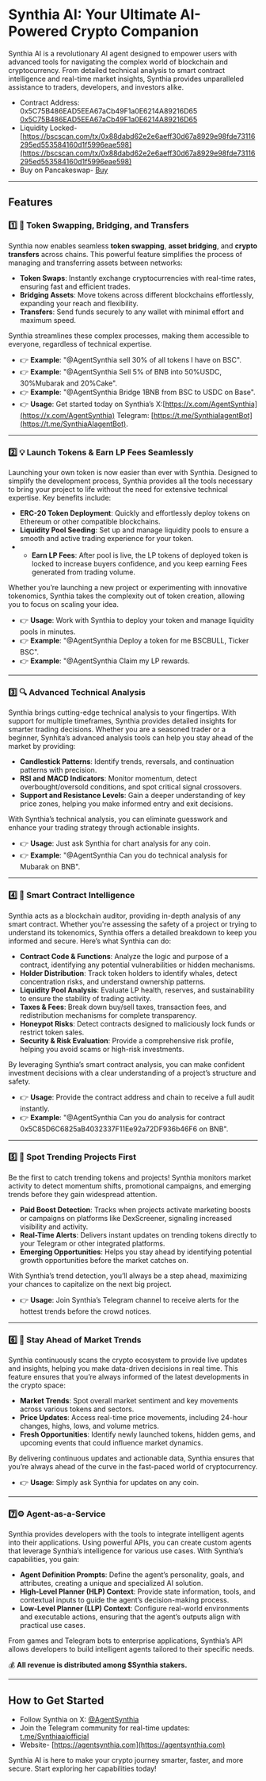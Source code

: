 # Synthia AI: Your Ultimate AI-Powered Crypto Companion

Synthia AI is a revolutionary AI agent designed to empower users with advanced tools for navigating the complex world of blockchain and cryptocurrency. From detailed technical analysis to smart contract intelligence and real-time market insights, Synthia provides unparalleled assistance to traders, developers, and investors alike.

- Contract Address: 0x5C75B486EAD5EEA67aCb49F1a0E6214A89216D65 [0x5C75B486EAD5EEA67aCb49F1a0E6214A89216D65](https://bscscan.com/address/0x5C75B486EAD5EEA67aCb49F1a0E6214A89216D65)
- Liquidity Locked- [https://bscscan.com/tx/0x88dabd62e2e6aeff30d67a8929e98fde73116295ed553584160d1f5996eae598](https://bscscan.com/tx/0x88dabd62e2e6aeff30d67a8929e98fde73116295ed553584160d1f5996eae598)
- Buy on Pancakeswap- [Buy](https://pancakeswap.finance/swap?outputCurrency=0x5C75B486EAD5EEA67aCb49F1a0E6214A89216D65)

---

## Features

### 1️⃣ 💱 Token Swapping, Bridging, and Transfers

Synthia now enables seamless **token swapping**, **asset bridging**, and **crypto transfers** across chains. This powerful feature simplifies the process of managing and transferring assets between networks:

- **Token Swaps**: Instantly exchange cryptocurrencies with real-time rates, ensuring fast and efficient trades.
- **Bridging Assets**: Move tokens across different blockchains effortlessly, expanding your reach and flexibility.
- **Transfers**: Send funds securely to any wallet with minimal effort and maximum speed.

Synthia streamlines these complex processes, making them accessible to everyone, regardless of technical expertise.

- 👉 **Example**: "@AgentSynthia sell 30% of all tokens I have on BSC".
- 👉 **Example**: "@AgentSynthia Sell 5% of BNB into 50%USDC, 30%Mubarak and 20%Cake".
- 👉 **Example**: "@AgentSynthia Bridge 1BNB from BSC to USDC on Base".
- 👉 **Usage**: Get started today on Synthia’s X:[https://x.com/AgentSynthia](https://x.com/AgentSynthia) Telegram: [https://t.me/SynthiaIagentBot](https://t.me/SynthiaAIagentBot).

---

### 2️⃣ 💡 Launch Tokens & Earn LP Fees Seamlessly

Launching your own token is now easier than ever with Synthia. Designed to simplify the development process, Synthia provides all the tools necessary to bring your project to life without the need for extensive technical expertise. Key benefits include:

- **ERC-20 Token Deployment**: Quickly and effortlessly deploy tokens on Ethereum or other compatible blockchains.
- **Liquidity Pool Seeding**: Set up and manage liquidity pools to ensure a smooth and active trading experience for your token.
- - **Earn LP Fees**: After pool is live, the LP tokens of deployed token is locked to increase buyers confidence, and you keep earning Fees generated from trading volume.

Whether you’re launching a new project or experimenting with innovative tokenomics, Synthia takes the complexity out of token creation, allowing you to focus on scaling your idea.

- 👉 **Usage**: Work with Synthia to deploy your token and manage liquidity pools in minutes.
- 👉 **Example**: "@AgentSynthia Deploy a token for me BSCBULL, Ticker BSC".
- 👉 **Example**: "@AgentSynthia Claim my LP rewards.

---


### 3️⃣ 🔍 Advanced Technical Analysis

Synthia brings cutting-edge technical analysis to your fingertips. With support for multiple timeframes, Synthia provides detailed insights for smarter trading decisions. Whether you are a seasoned trader or a beginner, Synhita’s advanced analysis tools can help you stay ahead of the market by providing:

- **Candlestick Patterns**: Identify trends, reversals, and continuation patterns with precision.
- **RSI and MACD Indicators**: Monitor momentum, detect overbought/oversold conditions, and spot critical signal crossovers.
- **Support and Resistance Levels**: Gain a deeper understanding of key price zones, helping you make informed entry and exit decisions.

With Synthia’s technical analysis, you can eliminate guesswork and enhance your trading strategy through actionable insights. 

- 👉 **Usage**: Just ask Synthia for chart analysis for any coin.
- 👉 **Example**: "@AgentSynthia Can you do technical analysis for Mubarak on BNB".


---

### 4️⃣ 📜 Smart Contract Intelligence

Synthia acts as a blockchain auditor, providing in-depth analysis of any smart contract. Whether you're assessing the safety of a project or trying to understand its tokenomics, Synthia offers a detailed breakdown to keep you informed and secure. Here’s what Synthia can do:

- **Contract Code & Functions**: Analyze the logic and purpose of a contract, identifying any potential vulnerabilities or hidden mechanisms.
- **Holder Distribution**: Track token holders to identify whales, detect concentration risks, and understand ownership patterns.
- **Liquidity Pool Analysis**: Evaluate LP health, reserves, and sustainability to ensure the stability of trading activity.
- **Taxes & Fees**: Break down buy/sell taxes, transaction fees, and redistribution mechanisms for complete transparency.
- **Honeypot Risks**: Detect contracts designed to maliciously lock funds or restrict token sales.
- **Security & Risk Evaluation**: Provide a comprehensive risk profile, helping you avoid scams or high-risk investments.

By leveraging Synthia’s smart contract analysis, you can make confident investment decisions with a clear understanding of a project’s structure and safety.

- 👉 **Usage**: Provide the contract address and chain to receive a full audit instantly.
- 👉 **Example**: "@AgentSynthia Can you do analysis for contract 0x5C85D6C6825aB4032337F11Ee92a72DF936b46F6 on BNB".

---

### 5️⃣ 🚀 Spot Trending Projects First

Be the first to catch trending tokens and projects! Synthia monitors market activity to detect momentum shifts, promotional campaigns, and emerging trends before they gain widespread attention. 

- **Paid Boost Detection**: Tracks when projects activate marketing boosts or campaigns on platforms like DexScreener, signaling increased visibility and activity.
- **Real-Time Alerts**: Delivers instant updates on trending tokens directly to your Telegram or other integrated platforms.
- **Emerging Opportunities**: Helps you stay ahead by identifying potential growth opportunities before the market catches on.

With Synthia’s trend detection, you’ll always be a step ahead, maximizing your chances to capitalize on the next big project.

- 👉 **Usage**: Join Synthia’s Telegram channel to receive alerts for the hottest trends before the crowd notices.

---

### 6️⃣ 🌟 Stay Ahead of Market Trends

Synthia continuously scans the crypto ecosystem to provide live updates and insights, helping you make data-driven decisions in real time. This feature ensures that you’re always informed of the latest developments in the crypto space:

- **Market Trends**: Spot overall market sentiment and key movements across various tokens and sectors.
- **Price Updates**: Access real-time price movements, including 24-hour changes, highs, lows, and volume metrics.
- **Fresh Opportunities**: Identify newly launched tokens, hidden gems, and upcoming events that could influence market dynamics.

By delivering continuous updates and actionable data, Synthia ensures that you’re always ahead of the curve in the fast-paced world of cryptocurrency.

- 👉 **Usage**: Simply ask Synthia for updates on any coin.

---


### 7️⃣⚙️ Agent-as-a-Service 

Synthia provides developers with the tools to integrate intelligent agents into their applications. Using powerful APIs, you can create custom agents that leverage Synthia’s intelligence for various use cases. With Synthia’s capabilities, you gain:

- **Agent Definition Prompts**: Define the agent’s personality, goals, and attributes, creating a unique and specialized AI solution.
- **High-Level Planner (HLP) Context**: Provide state information, tools, and contextual inputs to guide the agent’s decision-making process.
- **Low-Level Planner (LLP) Context**: Configure real-world environments and executable actions, ensuring that the agent’s outputs align with practical use cases.

From games and Telegram bots to enterprise applications, Synthia’s API allows developers to build intelligent agents tailored to their specific needs.

💰 **All revenue is distributed among $Synthia stakers.**

---


## How to Get Started

- Follow Synthia on X: [@AgentSynthia](https://x.com/AgentSynthia)
- Join the Telegram community for real-time updates: [t.me/Synthiaaiofficial](https://t.me/Synthiaaiofficial)
- Website- [https://agentsynthia.com](https://agentsynthia.com)

Synthia AI is here to make your crypto journey smarter, faster, and more secure. Start exploring her capabilities today!
